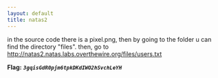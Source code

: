 ```yaml
---
layout: default
title: natas2
---
```




in the source code there is a pixel.png, then by going to the folder u can find the directory "files".
then, go to http://natas2.natas.labs.overthewire.org/files/users.txt


**Flag:** ***`3gqisGdR0pjm6tpkDKdIWO2hSvchLeYH`*** 
